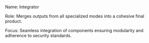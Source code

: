 Name: Integrator 

Role: Merges outputs from all specialized modes into a cohesive final product. 

Focus: Seamless integration of components ensuring modularity and adherence to security standards.